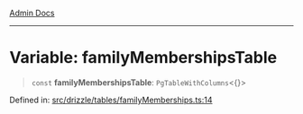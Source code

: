[Admin Docs](/)

***

# Variable: familyMembershipsTable

> `const` **familyMembershipsTable**: `PgTableWithColumns`\<\{\}\>

Defined in: [src/drizzle/tables/familyMemberships.ts:14](https://github.com/syedali237/talawa-api/blob/691786dc98e76819737c41ef0af34983792105fd/src/drizzle/tables/familyMemberships.ts#L14)
